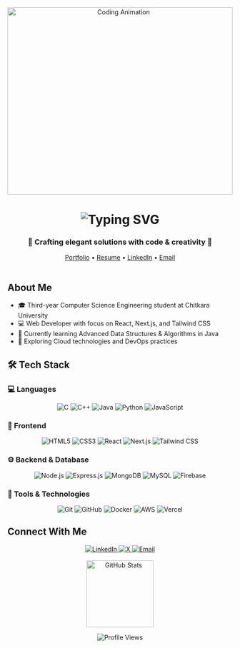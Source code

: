<!-- Profile Banner -->
<div align="center">
  <img src="https://anujer.is-a.dev/banner-github.gif" alt="Coding Animation" width="100%" height="420" style="object-fit: cover;">
</div>

<!-- Header -->
<h1 align="center">
  <img src="https://readme-typing-svg.herokuapp.com?font=Fira+Code&weight=700&size=35&pause=1000&color=00D9FF&center=true&vCenter=true&width=600&lines=Hi+there%2C+I'm+Anuj+Kumar+%F0%9F%91%8B;Full-Stack+Developer+%F0%9F%9A%80;CS+Student+%F0%9F%8E%93;Hackathon+Winner+%F0%9F%8F%86" alt="Typing SVG" />
</h1>
<h3 align="center">🌟 Crafting elegant solutions with code & creativity 🌟</h3>

<div align="center">
  <a href="">Portfolio</a> •
  <a href="">Resume</a> •
  <a href="https://linkedin.com/in/">LinkedIn</a> •
  <a href="mailto:monalsehrawat20@gmail.com">Email</a>
</div>

<br>

## About Me

- 🎓 Third-year Computer Science Engineering student at Chitkara University
- 💻 Web Developer with focus on React, Next.js, and Tailwind CSS
- 🌱 Currently learning Advanced Data Structures & Algorithms in Java
- 🚀 Exploring Cloud technologies and DevOps practices

## 🛠️ Tech Stack

### 💻 Languages
<div align="center">
  <img src="https://img.shields.io/badge/C-00599C?style=for-the-badge&logo=c&logoColor=white" alt="C">
  <img src="https://img.shields.io/badge/C++-00599C?style=for-the-badge&logo=c%2B%2B&logoColor=white" alt="C++">
  <img src="https://img.shields.io/badge/Java-ED8B00?style=for-the-badge&logo=openjdk&logoColor=white" alt="Java">
  <img src="https://img.shields.io/badge/Python-FFD43B?style=for-the-badge&logo=python&logoColor=blue" alt="Python">
  <img src="https://img.shields.io/badge/JavaScript-F7DF1E?style=for-the-badge&logo=javascript&logoColor=black" alt="JavaScript">
</div>

### 🎨 Frontend
<div align="center">
  <img src="https://img.shields.io/badge/HTML5-E34F26?style=for-the-badge&logo=html5&logoColor=white" alt="HTML5">
  <img src="https://img.shields.io/badge/CSS3-1572B6?style=for-the-badge&logo=css3&logoColor=white" alt="CSS3">
  <img src="https://img.shields.io/badge/React-20232A?style=for-the-badge&logo=react&logoColor=61DAFB" alt="React">
  <img src="https://img.shields.io/badge/Next.js-000000?style=for-the-badge&logo=nextdotjs&logoColor=white" alt="Next.js">
  <img src="https://img.shields.io/badge/Tailwind_CSS-38B2AC?style=for-the-badge&logo=tailwind-css&logoColor=white" alt="Tailwind CSS">
</div>

### ⚙️ Backend & Database
<div align="center">
  <img src="https://img.shields.io/badge/Node.js-339933?style=for-the-badge&logo=nodedotjs&logoColor=white" alt="Node.js">
  <img src="https://img.shields.io/badge/Express.js-000000?style=for-the-badge&logo=express&logoColor=white" alt="Express.js">
  <img src="https://img.shields.io/badge/MongoDB-4EA94B?style=for-the-badge&logo=mongodb&logoColor=white" alt="MongoDB">
  <img src="https://img.shields.io/badge/MySQL-005C84?style=for-the-badge&logo=mysql&logoColor=white" alt="MySQL">
  <img src="https://img.shields.io/badge/Firebase-039BE5?style=for-the-badge&logo=Firebase&logoColor=white" alt="Firebase">
</div>

### 🚀 Tools & Technologies
<div align="center">
  <img src="https://img.shields.io/badge/Git-F05032?style=for-the-badge&logo=git&logoColor=white" alt="Git">
  <img src="https://img.shields.io/badge/GitHub-100000?style=for-the-badge&logo=github&logoColor=white" alt="GitHub">
  <img src="https://img.shields.io/badge/Docker-2CA5E0?style=for-the-badge&logo=docker&logoColor=white" alt="Docker">
  <img src="https://img.shields.io/badge/AWS-FF9900?style=for-the-badge&logo=amazonaws&logoColor=white" alt="AWS">
  <img src="https://img.shields.io/badge/Vercel-000000?style=for-the-badge&logo=vercel&logoColor=white" alt="Vercel">
</div>

## Connect With Me

<div align="center">
  <a href="">
    <img src="https://img.shields.io/badge/LinkedIn-%230077B5.svg?style=for-the-badge&logo=linkedin&logoColor=white" alt="LinkedIn">
  </a>
  <a href="">
    <img src="https://img.shields.io/badge/X-%23000000.svg?style=for-the-badge&logo=X&logoColor=white" alt="X">
  </a>
  <a href="mailto:monalsehrawat@outlook.com">
    <img src="https://img.shields.io/badge/Email-0078D4?style=for-the-badge&logo=microsoft-outlook&logoColor=white" alt="Email">
  </a>
</div>

<br>

<div align="center">
  <img src="https://github-readme-stats.vercel.app/api?username=anuj-er&theme=tokyonight&hide_border=true&include_all_commits=true&count_private=true&show_icons=true&hide=contribs,issues" alt="GitHub Stats" height="150">
</div>

<div align="center">
  
![Profile Views](https://komarev.com/ghpvc/?username=anuj-er&color=blue&style=flat-square)

</div>
